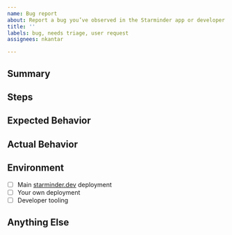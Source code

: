 ```yaml
---
name: Bug report
about: Report a bug you’ve observed in the Starminder app or developer tooling
title: ''
labels: bug, needs triage, user request
assignees: nkantar

---
```


## Summary

<!-- A brief, clear description of the bug you’re observing. -->


## Steps

<!--

List out the steps to reproduce the bug, like so:

1. 
2.
3.

-->


## Expected Behavior

<!-- What _should_ happen? -->


## Actual Behavior

<!-- What _actually_ happens? -->


## Environment

- [ ] Main [starminder.dev](https://starminder.dev) deployment
- [ ] Your own deployment
- [ ] Developer tooling

<!-- Elaborate here if needed. -->


## Anything Else

<!-- Share any other potentially helpful information here. -->
